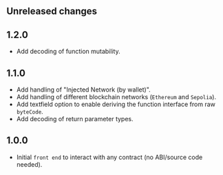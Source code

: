 ## Unreleased changes

## 1.2.0

- Add decoding of function mutability.

## 1.1.0

- Add handling of "Injected Network (by wallet)".
- Add handling of different blockchain networks (`Ethereum` and `Sepolia`).
- Add textfield option to enable deriving the function interface from raw `byteCode`.
- Add decoding of return parameter types.

## 1.0.0

- Initial `front end` to interact with any contract (no ABI/source code needed).
